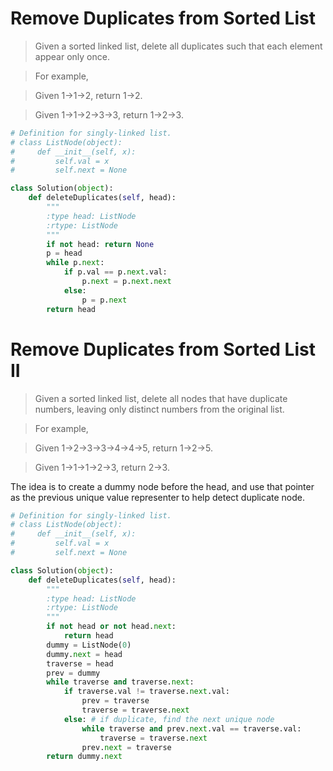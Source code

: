 # Remove Duplicates from Sorted List

> Given a sorted linked list, delete all duplicates such that each element appear only once.

> For example,

> Given 1->1->2, return 1->2.

> Given 1->1->2->3->3, return 1->2->3.

```Python
# Definition for singly-linked list.
# class ListNode(object):
#     def __init__(self, x):
#         self.val = x
#         self.next = None

class Solution(object):
    def deleteDuplicates(self, head):
        """
        :type head: ListNode
        :rtype: ListNode
        """
        if not head: return None
        p = head
        while p.next:
            if p.val == p.next.val:
                p.next = p.next.next
            else:
                p = p.next
        return head
```

# Remove Duplicates from Sorted List II

> Given a sorted linked list, delete all nodes that have duplicate numbers, leaving only distinct numbers from the original list.

> For example,

> Given 1->2->3->3->4->4->5, return 1->2->5.

> Given 1->1->1->2->3, return 2->3.

The idea is to create a dummy node before the head, and use that pointer as the previous unique value representer to help detect duplicate node.

```Python
# Definition for singly-linked list.
# class ListNode(object):
#     def __init__(self, x):
#         self.val = x
#         self.next = None

class Solution(object):
    def deleteDuplicates(self, head):
        """
        :type head: ListNode
        :rtype: ListNode
        """
        if not head or not head.next:
            return head
        dummy = ListNode(0)
        dummy.next = head
        traverse = head
        prev = dummy
        while traverse and traverse.next:
            if traverse.val != traverse.next.val:
                prev = traverse
                traverse = traverse.next
            else: # if duplicate, find the next unique node
                while traverse and prev.next.val == traverse.val:
                    traverse = traverse.next
                prev.next = traverse
        return dummy.next
```
